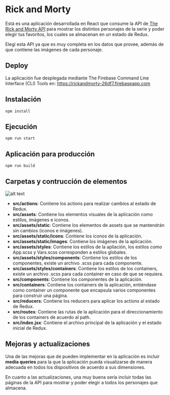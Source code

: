 # Rick and Morty

Está es una aplicación desarrollada en React que consume la API de [The Rick and Morty API](https://rickandmortyapi.com/) para mostrar los distintos personajes de la serie y poder elegir tus favoritos, los cuales se almacenan en un estado de Redux.
 
Elegí esta API ya que es muy completa en los datos que provee, además de que contiene las imágenes de cada personaje.

## Deploy
La aplicación fue desplegada mediante The Firebase Command Line Interface (CLI) Tools en: https://rickandmorty-26df7.firebaseapp.com

## Instalación
```
npm install
```

## Ejecución
```
npm run start
```

## Aplicación para producción
```
npm run build
```

## Carpetas y contrucción de elementos

![alt text](https://i.imgur.com/xzOvSrr.png "Logo Title Text 1")

* **src/actions**: Contiene los actions para realizar cambios al estado de Redux.
* **src/assets**: Contiene los elementos visuales de la aplicación como estilos, imágenes e iconos.
* **src/assets/static**: Contiene los elementos de assets que se mantendrán sin cambios (iconos e imágenes).
* **src/assets/static/icons**: Contiene los iconos de la aplicación.
* **src/assets/static/images**: Contiene los imágenes de la aplicación.
* **src/assets/styles**: Contiene los estilos de la apliación, los estilos como App.scss y Vars.scss corresponden a estilos globales.
* **src/assets/styles/components**: Contiene los estilos de los componentes, existe un archivo .scss para cada componente.
* **src/assets/styles/containers**: Contiene los estilos de los containers, existe un archivo .scss para cada container en caso de que se requiera.
* **src/components**: Contiene los componentes de la aplicación.
* **src/containers**: Contiene los containers de la aplicación, entiéndase como container un componente que encapsula varios componentes para construir una página.
* **src/reducers**: Contiene los reducers para aplicar los actions al estado de Redux.
* **src/routes**: Contiene las rutas de la aplicación para el direccionamiento de los containers de acuerdo al path.
* **src/index.jsx**: Contiene el archivo principal de la aplicación y el estado inicial de Redux.

## Mejoras y actualizaciones
Una de las mejoras que de pueden implementar en la aplicación es incluir **media queries** para la que la aplicación pueda visualizarse de manera adecuada en todos los dispositivos de acuerdo a sus dimensiones.

En cuanto a las actualizaciones, una muy buena sería incluir todas las páginas de la API para mostrar y poder elegir a todos los personajes que almacena.
